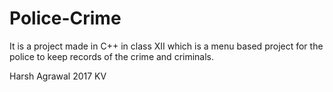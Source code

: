 # Police-Crime
It is a project made in C++ in class XII which is a menu based project for the police to keep records of the crime and criminals.


Harsh Agrawal
2017
KV
